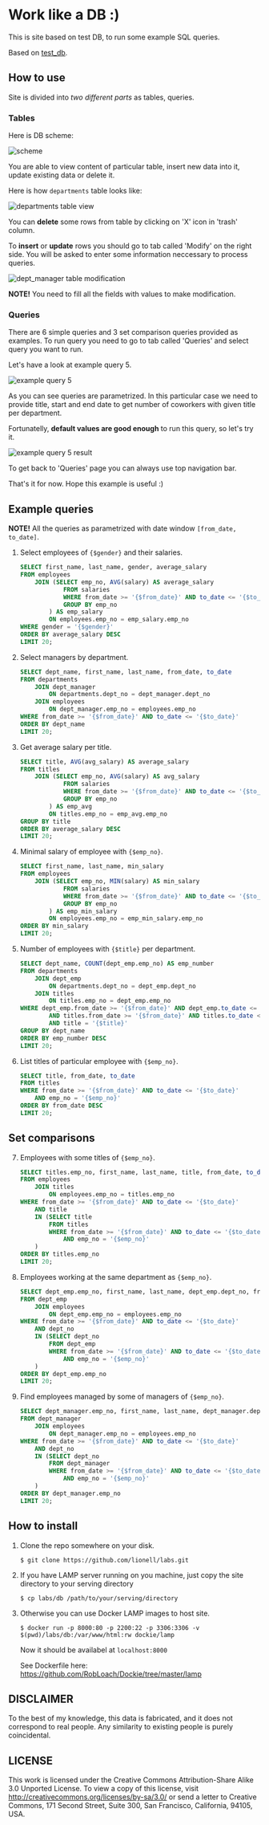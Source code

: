# Work like a DB :)

This is site based on test DB, to run some example SQL queries.

Based on [test\_db](https://github.com/datacharmer/test_db).

## How to use

Site is divided into *two different parts* as tables, queries.

### Tables

Here is DB scheme:

![scheme](readme/scheme.png)

You are able to view content of particular table, insert new data into it, update
existing data or delete it.

Here is how `departments` table looks like:

![departments table view](readme/dept_table.png)

You can **delete** some rows from table by clicking on 'X' icon in 'trash' column.

To **insert** or **update** rows you should go to tab called 'Modify' on the right side.
You will be asked to enter some information neccessary to process queries.

![dept\_manager table modification](readme/dept_manager_mod.png)

**NOTE!** You need to fill all the fields with values to make modification.

### Queries

There are 6 simple queries and 3 set comparison queries provided as examples.
To run query you need to go to tab called 'Queries' and select query you want to run.

Let's have a look at example query 5.

![example query 5](readme/example_query_5.png)

As you can see queries are parametrized. In this particular case we need to provide
title, start and end date to get number of coworkers with given title per department.

Fortunatelly, **default values are good enough** to run this query, so let's try it.

![example query 5 result](readme/example_query_5_res.png)

To get back to 'Queries' page you can always use top navigation bar.

That's it for now. Hope this example is useful :)

## Example queries

**NOTE!** All the queries as parametrized with date window `[from_date, to_date]`.

1. Select employees of `{$gender}` and their salaries.

	```sql
	SELECT first_name, last_name, gender, average_salary
	FROM employees
		JOIN (SELECT emp_no, AVG(salary) AS average_salary
				FROM salaries
				WHERE from_date >= '{$from_date}' AND to_date <= '{$to_date}'
				GROUP BY emp_no
			) AS emp_salary
			ON employees.emp_no = emp_salary.emp_no
	WHERE gender = '{$gender}'
	ORDER BY average_salary DESC
	LIMIT 20;
	```

2. Select managers by department.

	```sql
	SELECT dept_name, first_name, last_name, from_date, to_date
	FROM departments
		JOIN dept_manager
			ON departments.dept_no = dept_manager.dept_no
		JOIN employees
			ON dept_manager.emp_no = employees.emp_no
	WHERE from_date >= '{$from_date}' AND to_date <= '{$to_date}'
	ORDER BY dept_name
	LIMIT 20;
	```

3. Get average salary per title.

	```sql
	SELECT title, AVG(avg_salary) AS average_salary
	FROM titles
		JOIN (SELECT emp_no, AVG(salary) AS avg_salary
				FROM salaries
				WHERE from_date >= '{$from_date}' AND to_date <= '{$to_date}'
				GROUP BY emp_no
			) AS emp_avg
			ON titles.emp_no = emp_avg.emp_no
	GROUP BY title
	ORDER BY average_salary DESC
	LIMIT 20;
	```

4. Minimal salary of employee with `{$emp_no}`.

	```sql
	SELECT first_name, last_name, min_salary
	FROM employees
		JOIN (SELECT emp_no, MIN(salary) AS min_salary
				FROM salaries
				WHERE from_date >= '{$from_date}' AND to_date <= '{$to_date}'
				GROUP BY emp_no
			) AS emp_min_salary
			ON employees.emp_no = emp_min_salary.emp_no
	ORDER BY min_salary
	LIMIT 20;
	```

5. Number of employees with `{$title}` per department.

	```sql
	SELECT dept_name, COUNT(dept_emp.emp_no) AS emp_number
	FROM departments
		JOIN dept_emp
			ON departments.dept_no = dept_emp.dept_no
		JOIN titles
			ON titles.emp_no = dept_emp.emp_no
	WHERE dept_emp.from_date >= '{$from_date}' AND dept_emp.to_date <= '{$to_date}'
			AND titles.from_date >= '{$from_date}' AND titles.to_date <= '{$to_date}'
			AND title = '{$title}'
	GROUP BY dept_name
	ORDER BY emp_number DESC
	LIMIT 20;
	```
6. List titles of particular employee with `{$emp_no}`.

	```sql
	SELECT title, from_date, to_date
	FROM titles
	WHERE from_date >= '{$from_date}' AND to_date <= '{$to_date}'
		AND emp_no = '{$emp_no}'
	ORDER BY from_date DESC
	LIMIT 20;
	```

## Set comparisons

7. Employees with some titles of `{$emp_no}`.

	```sql
	SELECT titles.emp_no, first_name, last_name, title, from_date, to_date
	FROM employees
		JOIN titles
			ON employees.emp_no = titles.emp_no
	WHERE from_date >= '{$from_date}' AND to_date <= '{$to_date}'
		AND title
		IN (SELECT title
			FROM titles
			WHERE from_date >= '{$from_date}' AND to_date <= '{$to_date}'
				AND emp_no = '{$emp_no}'
		)
	ORDER BY titles.emp_no
	LIMIT 20;
	```

8. Employees working at the same department as `{$emp_no}`.

	```sql
	SELECT dept_emp.emp_no, first_name, last_name, dept_emp.dept_no, from_date, to_date
	FROM dept_emp
		JOIN employees
			ON dept_emp.emp_no = employees.emp_no
	WHERE from_date >= '{$from_date}' AND to_date <= '{$to_date}'
		AND dept_no 
		IN (SELECT dept_no
			FROM dept_emp
			WHERE from_date >= '{$from_date}' AND to_date <= '{$to_date}'
				AND emp_no = '{$emp_no}'
		)
	ORDER BY dept_emp.emp_no
	LIMIT 20;
	```

9. Find employees managed by some of managers of `{$emp_no}`.

	```sql
	SELECT dept_manager.emp_no, first_name, last_name, dept_manager.dept_no, from_date, to_date
	FROM dept_manager
		JOIN employees
			ON dept_manager.emp_no = employees.emp_no
	WHERE from_date >= '{$from_date}' AND to_date <= '{$to_date}'
		AND dept_no 
		IN (SELECT dept_no
			FROM dept_manager
			WHERE from_date >= '{$from_date}' AND to_date <= '{$to_date}'
				AND emp_no = '{$emp_no}'
		)
	ORDER BY dept_manager.emp_no
	LIMIT 20;
	```

## How to install

1. Clone the repo somewhere on your disk.

	```shell
	$ git clone https://github.com/lionell/labs.git
	```
2. If you have LAMP server running on you machine, just copy the site directory to your serving 
	directory

	```shell
	$ cp labs/db /path/to/your/serving/directory
	```
3. Otherwise you can use Docker LAMP images to host site.

	```shell
	$ docker run -p 8000:80 -p 2200:22 -p 3306:3306 -v $(pwd)/labs/db:/var/www/html:rw dockie/lamp
	```

	Now it should be availabel at `localhost:8000`

	See Dockerfile here: https://github.com/RobLoach/Dockie/tree/master/lamp

## DISCLAIMER

To the best of my knowledge, this data is fabricated, and
it does not correspond to real people. 
Any similarity to existing people is purely coincidental.

## LICENSE
This work is licensed under the 
Creative Commons Attribution-Share Alike 3.0 Unported License. 
To view a copy of this license, visit 
http://creativecommons.org/licenses/by-sa/3.0/ or send a letter to 
Creative Commons, 171 Second Street, Suite 300, San Francisco, 
California, 94105, USA.

